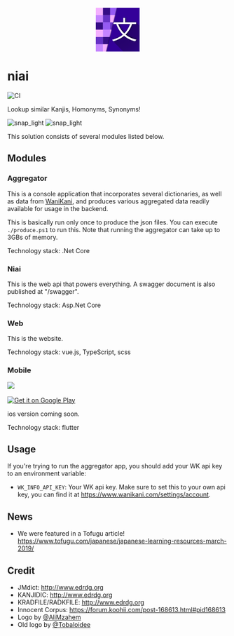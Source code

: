 <p align="center">
  <img align="center" width="100px" height="100px" src="logo/logo.svg">
</p>

# niai

![CI](https://github.com/mrahhal/niai/workflows/CI/badge.svg)

Lookup similar Kanjis, Homonyms, Synonyms!

![snap_light](images/snap_light.png)
![snap_light](images/snap_dark.png)

This solution consists of several modules listed below.

## Modules

### Aggregator

This is a console application that incorporates several dictionaries, as well as data from [WaniKani](https://www.wanikani.com), and produces various aggregated data readily available for usage in the backend.

This is basically run only once to produce the json files. You can execute `./produce.ps1` to run this.
Note that running the aggregator can take up to 3GBs of memory.

Technology stack: .Net Core

### Niai

This is the web api that powers everything. A swagger document is also published at "/swagger".

Technology stack: Asp.Net Core

### Web

This is the website.

Technology stack: vue.js, TypeScript, scss

### Mobile

<img src="https://raw.githubusercontent.com/mrahhal/niai/dev/images/snap_mobile.png" width="300" />

<a href='https://play.google.com/store/apps/details?id=net.mrahhal.niai&pcampaignid=MKT-Other-global-all-co-prtnr-py-PartBadge-Mar2515-1'><img height="100" alt='Get it on Google Play' src='https://play.google.com/intl/en_us/badges/images/generic/en_badge_web_generic.png'/></a>

ios version coming soon.

Technology stack: flutter

## Usage

If you're trying to run the aggregator app, you should add your WK api key to an environment variable:

- `WK_INFO_API_KEY`: Your WK api key. Make sure to set this to your own api key, you can find it at https://www.wanikani.com/settings/account.

## News

- We were featured in a Tofugu article! https://www.tofugu.com/japanese/japanese-learning-resources-march-2019/

## Credit

- JMdict: http://www.edrdg.org
- KANJIDIC: http://www.edrdg.org
- KRADFILE/RADKFILE: http://www.edrdg.org
- Innocent Corpus: https://forum.koohii.com/post-168613.html#pid168613
- Logo by [@AliMzahem](https://github.com/AliMzahem)
- Old logo by [@Tobaloidee](https://github.com/Tobaloidee)
